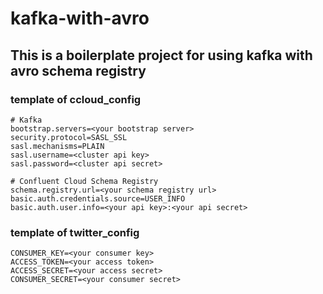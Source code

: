 # kafka-with-avro

## This is a boilerplate project for using kafka with avro schema registry


### template of ccloud_config

```
# Kafka
bootstrap.servers=<your bootstrap server>
security.protocol=SASL_SSL
sasl.mechanisms=PLAIN
sasl.username=<cluster api key>
sasl.password=<cluster api secret>

# Confluent Cloud Schema Registry
schema.registry.url=<your schema registry url>
basic.auth.credentials.source=USER_INFO
basic.auth.user.info=<your api key>:<your api secret>
```


### template of twitter_config

```
CONSUMER_KEY=<your consumer key>
ACCESS_TOKEN=<your access token>
ACCESS_SECRET=<your access secret>
CONSUMER_SECRET=<your consumer secret>
```
